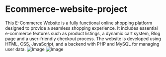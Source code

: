 # Ecommerce-website-project

This E-Commerce Website is a fully functional online shopping platform designed to provide a seamless shopping experience. It includes essential e-commerce features such as product listings, a dynamic cart system, Blog page and a user-friendly checkout process. The website is developed using HTML, CSS, JavaScript, and a backend with PHP and MySQL for managing user data.
![Image](https://github.com/user-attachments/assets/861ae18a-0ffc-4530-98d0-b97d0429f457)
![Image](https://github.com/user-attachments/assets/d2ed6b1e-40ae-4c5e-8de2-3b963cb2b695)

